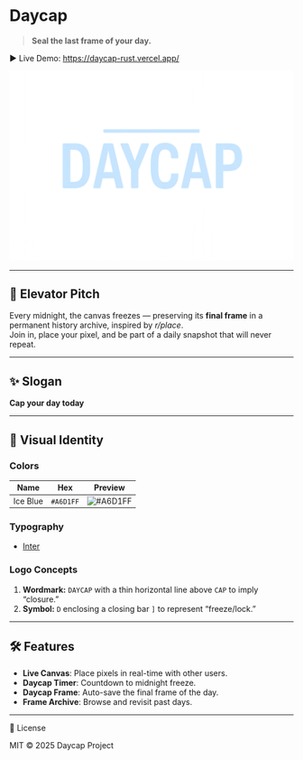 # Daycap

> **Seal the last frame of your day.**

▶️ Live Demo: https://daycap-rust.vercel.app/

![Daycap Logo](./public/assets/daycap-logo.png)

---

## 📌 Elevator Pitch

Every midnight, the canvas freezes — preserving its **final frame** in a permanent history archive, inspired by _r/place_.  
Join in, place your pixel, and be part of a daily snapshot that will never repeat.

---

## ✨ Slogan

**Cap your day today**

---

## 🎨 Visual Identity

### Colors

| Name     | Hex       | Preview                                             |
| -------- | --------- | --------------------------------------------------- |
| Ice Blue | `#A6D1FF` | ![#A6D1FF](https://placehold.co/100/A6D1FF/000/png) |

### Typography

- [Inter](https://fonts.google.com/specimen/Inter)

### Logo Concepts

1. **Wordmark:** `DAYCAP` with a thin horizontal line above `CAP` to imply “closure.”
2. **Symbol:** `D` enclosing a closing bar `]` to represent “freeze/lock.”

---

## 🛠 Features

- **Live Canvas**: Place pixels in real-time with other users.
- **Daycap Timer**: Countdown to midnight freeze.
- **Daycap Frame**: Auto-save the final frame of the day.
- **Frame Archive**: Browse and revisit past days.

---

📜 License

MIT © 2025 Daycap Project
